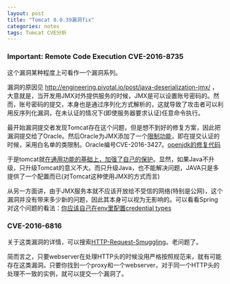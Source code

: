 ```yaml
---
layout: post
title: "Tomcat 8.0.39漏洞fix"
categories: notes
tags: Tomcat CVE分析
---
```


### Important: Remote Code Execution CVE-2016-8735

这个漏洞某种程度上可看作一个漏洞系列。

漏洞的原因见 http://engineering.pivotal.io/post/java-deserialization-jmx/ ，大意就是，当开发用JMX对外提供服务的时候，JMX是可以设置账号密码的。然而，账号密码的提交，本身也是通过序列化方式解析的，这就导致了攻击者可以利用反序列化漏洞，在未认证的情况下(即使服务器要求认证)任意命令执行。

最开始漏洞提交者发现Tomcat存在这个问题，但是想不到好的修复方案，因此把漏洞提交给了Oracle。然后Oracle为JMX添加了一个[限制功能](https://www.java.com/zh_CN/download/faq/release_changes.xml)，即在提交认证的时候，采用白名单的类限制。Oracle编号CVE-2016-3427。[openjdk的修复代码](http://hg.openjdk.java.net/jdk8u/jdk8u/jdk/rev/32f64c19b5fb)

于是tomcat就[在通用功能的基础上，加强了自己的保护](http://svn.apache.org/viewvc/tomcat/tc8.5.x/trunk/java/org/apache/catalina/mbeans/JmxRemoteLifecycleListener.java?r1=1767646&r2=1767645&pathrev=1767646&diff_format=s)。显然，如果Java不升级，只升级Tomcat的意义不大。而只升级Java，也不能解决问题，JAVA只是多提供了一个配置而已(对Tomcat这种使用JMX的方式而言)

从另一方面讲，由于JMX服务本就不应该开放给不受信的网络(特别是公网)，这个漏洞并没有带来多少新的问题，因此其本身可以视为无影响的。可以看看Spring对这个问题的看法：[你应该自己在env里配置credential types](https://jira.spring.io/browse/SPR-14935)

### CVE-2016-6816

关于这类漏洞的详情，可以搜索[HTTP-Request-Smuggling]()。老问题了。

简而言之，只要webserver在处理HTTP头的时候没用严格按照规范来，就有可能存在这类漏洞。只要你找到一个proxy和一个webserver，对于同一个HTTP头的处理不一致的实例，就可以提交一个漏洞了。






